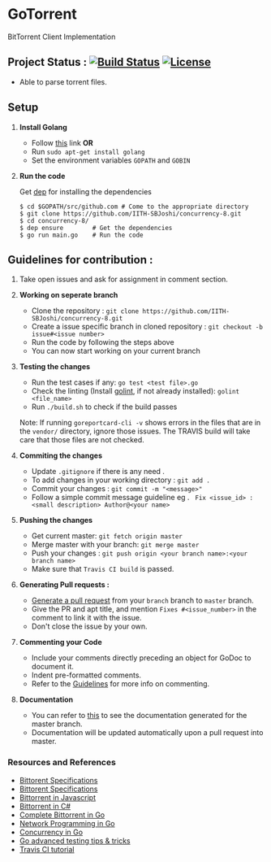 # GoTorrent
BitTorrent Client Implementation

## Project Status : [![Build Status](https://travis-ci.com/IITH-SBJoshi/concurrency-8.svg?token=PzczDKzHVxyhM8id75xo&branch=master)](https://travis-ci.com/IITH-SBJoshi/concurrency-8) [![License](https://img.shields.io/badge/License-EPL%201.0-red.svg)](https://github.com/IITH-SBJoshi/concurrency-8/blob/master/LICENSE)
- Able to parse torrent files.

## Setup
1. **Install Golang**
	- Follow [this](https://golang.org/doc/install) link **OR**
	- Run ```sudo apt-get install golang```
	- Set the environment variables `GOPATH` and `GOBIN`
2. **Run the code**
	
	Get [dep](https://github.com/golang/dep) for installing the dependencies
	```
	$ cd $GOPATH/src/github.com # Come to the appropriate directory
	$ git clone https://github.com/IITH-SBJoshi/concurrency-8.git
	$ cd concurrency-8/
	$ dep ensure		# Get the dependencies
	$ go run main.go	# Run the code
	```

## Guidelines for contribution :
1. Take open issues and ask for assignment in comment section.
2. **Working on seperate branch**
	- Clone the repository : ```git clone https://github.com/IITH-SBJoshi/concurrency-8.git```
	- Create a issue specific branch in cloned repository : ```git checkout -b issue#<issue number>```
	- Run the code by following the steps above
	- You can now start working on your current branch
3. **Testing the changes**
	- Run the test cases if any: ```go test <test file>.go```
	- Check the linting (Install [golint](https://github.com/golang/lint), if not already installed): ```golint <file_name>```
	- Run `./build.sh` to check if the build passes

	Note: If running `goreportcard-cli -v` shows errors in the files that are in the `vendor/` directory, ignore those issues. The TRAVIS build will take care that those files are not checked.
4. **Commiting the changes**
	- Update ```.gitignore``` if there is any need .
	- To add changes in your working directory : ```git add .```
	- Commit your changes : ```git commit -m "<message>"```
	- Follow a simple commit message guideline eg . ``` Fix <issue_id> : <small description> Author@<your name>```
5. **Pushing the changes**
	- Get current master: `git fetch origin master`
	- Merge master with your branch: `git merge master`
	- Push your changes : ```git push origin <your branch name>:<your branch name>```
	- Make sure that ```Travis CI build``` is passed.
6. **Generating Pull requests :**
	- [Generate a pull request](https://help.github.com/articles/about-pull-requests/) from your ```branch``` branch to ```master``` branch.
	- Give the PR and apt title, and mention `Fixes #<issue_number>` in the comment to link it with the issue.
	- Don't close the issue by your own.
7. **Commenting your Code**
	- Include your comments directly preceding an object for GoDoc to document it.
	- Indent pre-formatted comments.
	- Refer to the [Guidelines](https://blog.golang.org/godoc-documenting-go-code) for more info on commenting.
8. **Documentation**
	- You can refer to [this](http://13.71.92.90/pkg/concurrency-8) to see the documentation generated for the master branch.
	- Documentation will be updated automatically upon a pull request into master.

### Resources and References
- [Bittorent Specifications](http://jonas.nitro.dk/bittorrent/bittorrent-rfc.html)
- [Bittorent Specifications](http://www.bittorrent.org/beps/bep_0003.html)
- [Bittorrent in Javascript](https://allenkim67.github.io/programming/2016/05/04/how-to-make-your-own-bittorrent-client.html)
- [Bittorrent in C#](https://www.seanjoflynn.com/research/bittorrent.html)
- [Complete Bittorrent in Go](https://github.com/jackpal/Taipei-Torrent)
- [Network Programming in Go](https://ipfs.io/ipfs/QmfYeDhGH9bZzihBUDEQbCbTc5k5FZKURMUoUvfmc27BwL/index.html)
- [Concurrency in Go](https://github.com/golang/go/wiki/LearnConcurrency)
- [Go advanced testing tips & tricks](https://medium.com/@povilasve/go-advanced-tips-tricks-a872503ac859)
- [Travis CI tutorial](https://docs.travis-ci.com/user/tutorial/)
